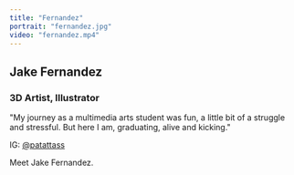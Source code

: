```yaml
---
title: "Fernandez"
portrait: "fernandez.jpg"
video: "fernandez.mp4"
---
```


## Jake Fernandez
### 3D Artist, Illustrator

"My journey as a multimedia arts student was fun, a little bit of a struggle and stressful. But here I am, graduating, alive and kicking."

IG: [@patattass](http://www.instagram.com/patattass)

Meet Jake Fernandez.